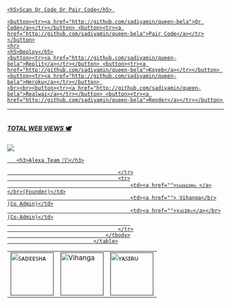 <a href="#"><img src="http://readme-typing-svg.herokuapp.com?color=red&center=true&vCenter=true&multiline=false&lines=👸🏻Alexa+WHATSAPP+BOT" alt="">


<p><tbody>
	
	<h5>Scan Qr Code Or Pair Code</h5> 
	
	<button><tr><a href="http://github.com/sadiyamin/queen-bela">Qr Code</a></tr></button> <button><tr><a href="http://github.com/sadiyamin/queen-bela">Pair Code</a></tr></button>
	<hr>
	<h5>Deploy</h5>
	<button><tr><a href="http://github.com/sadiyamin/queen-bela">Replit</a></tr></button> <button><tr><a href="http://github.com/sadiyamin/queen-bela">Koyeb</a></tr></button> <button><tr><a href="http://github.com/sadiyamin/queen-bela">Heroku</a></tr></button> 
	<br><br><button><tr><a href="http://github.com/sadiyamin/queen-bela">Realwai</a></tr></button> <button><tr><a href="http://github.com/sadiyamin/queen-bela">Render</a></tr></button> 
<hr>
</tbody> 

<img src="http://readme-typing-svg.herokuapp.com?color=d1fa02&center=true&vCenter=true&multiline=false&lines=Coming+Soon" alt="">


<h5>TOTAL WEB VIEWS 🕊️</h5>
							<img src="https://profile-counter.glitch.me/Sadeesha/count.svg" center>


       <h3>Alexa Team 👸🏻</h3>
<table>
									<tbody>
										<tr>
											<td><a href=""><img src="images/sadeesha.jpg" width="100" height="100" alt="ꜱᴀᴅᴇᴇꜱʜᴀ"></a></td>
											<td><a href=""><img src="images/vihanga.jpg" width="100" height="100" alt="Vihanga"></a></td>
											<td><a href=""><img src="images/yasiru.jpg" width="100" height="100" alt="ʏᴀꜱɪʀᴜ"></a></td>
											
										</tr>
										<tr>
											<td><a href="">ꜱᴀᴅᴇᴇꜱʜᴀ </a></br>(Founder)</td>
									        <td><a href=""> Vihanga</br>(Co Admin)</td>
											<td><a href="">ʏᴀꜱɪʀᴜ</a></br>(Co-Admin)</td>
											
										</tr>
									</tbody>
								</table>
